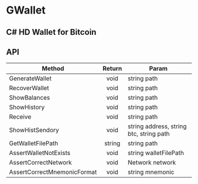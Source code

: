 # GWallet

## C# HD Wallet for Bitcoin 

## API


| Method | Return | Param |		
| - | :-: | - |
| GenerateWallet | void | string path |
| RecoverWallet | void | string path |
| ShowBalances | void | string path |
| ShowHistory | void | string path |
| Receive | void | string path |
| ShowHistSendory | void | string address, string btc, string path |
| GetWalletFilePath | string | string path |
| AssertWalletNotExists | void | string walletFilePath |
| AssertCorrectNetwork | void | Network network |
| AssertCorrectMnemonicFormat | void | string mnemonic |
